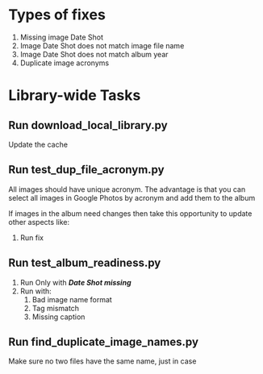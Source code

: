 # Types of fixes
1. Missing image Date Shot
2. Image Date Shot does not match image file name
3. Image Date Shot does not match album year
4. Duplicate image acronyms

# Library-wide Tasks

## Run download_local_library.py
Update the cache

## Run test_dup_file_acronym.py
All images should have unique acronym.
The advantage is that you can select all images
in Google Photos by acronym and add them to the album

If images in the album need changes then take this opportunity to update other aspects like:

1. Run fix

## Run test_album_readiness.py
1. Run Only with ***Date Shot missing***
2. Run with:
   1. Bad image name format
   2. Tag mismatch
   3. Missing caption

## Run find_duplicate_image_names.py
Make sure no two files have the same name, just in case


